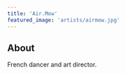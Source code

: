 ```yaml
---
title: 'Air.Mow'
featured_image: 'artists/airmow.jpg'
---
```


## About

French dancer and art director.
